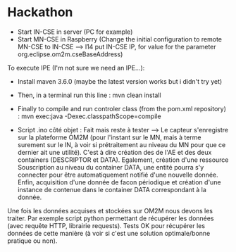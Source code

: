 # Hackathon


- Start IN-CSE in server (PC for example)
- Start MN-CSE in Raspberry (Change the initial configuration to remote MN-CSE to IN-CSE --> l14 put IN-CSE IP, for value for the parameter org.eclipse.om2m.cseBaseAddress)

To execute IPE (I'm not sure we need an IPE...):

- Install maven 3.6.0 (maybe the latest version works but i didn't try yet)
- Then, in a terminal run this line : mvn clean install
- Finally to compile and run controler class (from the pom.xml repository) : mvn exec:java -Dexec.classpathScope=compile




- Script .ino côté objet : Fait mais reste à tester --> Le capteur s'enregistre sur la plateforme OM2M (pour l'instant sur le MN, mais à terme surement sur le IN, à voir si prétraitement au niveau du MN pour que ce dernier ait une utilité). C'est à dire création des de l'AE et des deux containers (DESCRIPTOR et DATA). Egalement, création d'une ressource Souscription au niveau du container DATA, une entité pourra s'y connecter pour être automatiquement notifié d'une nouvelle donnée. Enfin, acquisition d'une donnée de facon périodique et création d'une instance de contenue dans le container DATA correspondant à la donnée. 

Une fois les données acquises et stockées sur OM2M nous devons les traiter. Par exemple script python permettant de récupérer les données (avec requête HTTP, librairie requests). Tests OK pour récupérer les données de cette manière (à voir si c'est une solution optimale/bonne pratique ou non). 
